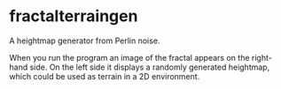 # fractalterraingen

A heightmap generator from Perlin noise.

When you run the program an image of the fractal appears on the right-hand side. On the left side it displays a randomly generated heightmap, which could be used as terrain in a 2D environment.
